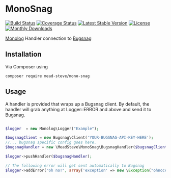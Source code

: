 MonoSnag
==========
[![Build Status](https://travis-ci.org/meadsteve/MonoSnag.png?branch=master)](https://travis-ci.org/meadsteve/MonoSnag)
[![Coverage Status](https://coveralls.io/repos/meadsteve/MonoSnag/badge.png?branch=master)](https://coveralls.io/r/meadsteve/MonoSnag?branch=master)
[![Latest Stable Version](https://poser.pugx.org/mead-steve/mono-snag/v/stable.svg)](https://packagist.org/packages/mead-steve/mono-snag)
[![License](https://poser.pugx.org/mead-steve/mono-snag/license.svg)](https://packagist.org/packages/mead-steve/mono-snag)
[![Monthly Downloads](https://poser.pugx.org/mead-steve/mono-snag/d/monthly.png)](https://packagist.org/packages/mead-steve/mono-snag)

[Monolog](https://seldaek.github.io/monolog/) Handler connection to [Bugsnag](http://bugsnag.com)

Installation
------------
Via Composer using
```shell
composer require mead-steve/mono-snag
```


Usage
------------

A handler is provided that wraps up a Bugsnag client. By default, the handler will grab anything at
Logger::ERROR and above and send it to Bugsnag.

```php

$logger  = new Monolog\Logger("Example");

$bugsnagClient = new Bugsnag\Client('YOUR-BUGSNAG-API-KEY-HERE');
//... bugsnag specific config goes here.
$bugsnagHandler = new \MeadSteve\MonoSnag\BugsnagHandler($bugsnagClient);

$logger->pushHandler($bugsnagHandler);

// The following error will get sent automatically to Bugsnag
$logger->addError("oh no!", array('exception' => new \Exception("ohnoception")));

```
